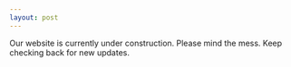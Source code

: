 ```yaml
---
layout: post
---
```


Our website is currently under construction. Please mind the mess. Keep checking back for new updates.
